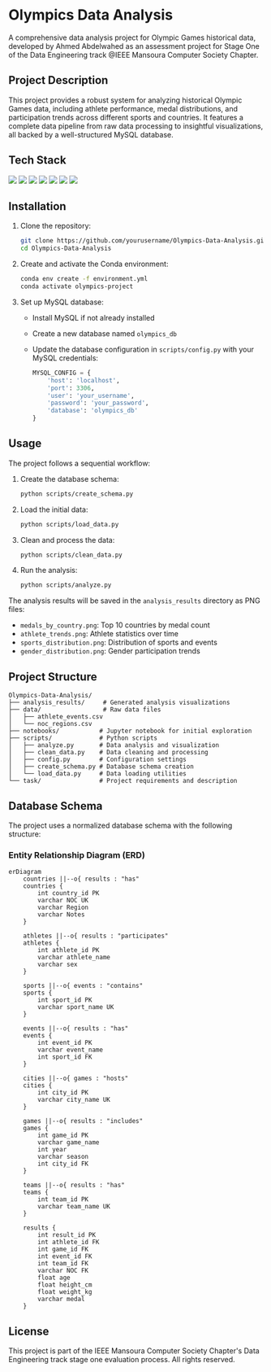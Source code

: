 # Olympics Data Analysis

A comprehensive data analysis project for Olympic Games historical data, developed by Ahmed Abdelwahed as an assessment project for Stage One of the Data Engineering track @IEEE Mansoura Computer Society Chapter.

## Project Description

This project provides a robust system for analyzing historical Olympic Games data, including athlete performance, medal distributions, and participation trends across different sports and countries. It features a complete data pipeline from raw data processing to insightful visualizations, all backed by a well-structured MySQL database.

## Tech Stack

<p>
    <img src="https://img.shields.io/badge/Python-3776AB?style=flat-square&logo=python&logoColor=white"/>
    <img src="https://img.shields.io/badge/MySQL-4479A1?style=flat-square&logo=mysql&logoColor=white"/>
    <img src="https://img.shields.io/badge/Pandas-150458?style=flat-square&logo=pandas&logoColor=white"/>
    <img src="https://img.shields.io/badge/NumPy-013243?style=flat-square&logo=numpy&logoColor=white"/>
    <img src="https://img.shields.io/badge/Matplotlib-11557C?style=flat-square&logo=matplotlib&logoColor=white"/>
    <img src="https://img.shields.io/badge/Seaborn-000000?style=flat-square&logo=seaborn&logoColor=white"/>
    <img src="https://img.shields.io/badge/Jupyter-F37626?style=flat-square&logo=jupyter&logoColor=white"/>
</p>

## Installation

1. Clone the repository:

   ```bash
   git clone https://github.com/yourusername/Olympics-Data-Analysis.git
   cd Olympics-Data-Analysis
   ```

2. Create and activate the Conda environment:

   ```bash
   conda env create -f environment.yml
   conda activate olympics-project
   ```

3. Set up MySQL database:
   - Install MySQL if not already installed
   - Create a new database named `olympics_db`
   - Update the database configuration in `scripts/config.py` with your MySQL credentials:

     ```python
     MYSQL_CONFIG = {
         'host': 'localhost',
         'port': 3306,
         'user': 'your_username',
         'password': 'your_password',
         'database': 'olympics_db'
     }
     ```

## Usage

The project follows a sequential workflow:

1. Create the database schema:

   ```bash
   python scripts/create_schema.py
   ```

2. Load the initial data:

   ```bash
   python scripts/load_data.py
   ```

3. Clean and process the data:

   ```bash
   python scripts/clean_data.py
   ```

4. Run the analysis:

   ```bash
   python scripts/analyze.py
   ```

The analysis results will be saved in the `analysis_results` directory as PNG files:

- `medals_by_country.png`: Top 10 countries by medal count
- `athlete_trends.png`: Athlete statistics over time
- `sports_distribution.png`: Distribution of sports and events
- `gender_distribution.png`: Gender participation trends

## Project Structure

```
Olympics-Data-Analysis/
├── analysis_results/     # Generated analysis visualizations
├── data/                 # Raw data files
│   ├── athlete_events.csv
│   └── noc_regions.csv
├── notebooks/           # Jupyter notebook for initial exploration
├── scripts/             # Python scripts
│   ├── analyze.py       # Data analysis and visualization
│   ├── clean_data.py    # Data cleaning and processing
│   ├── config.py        # Configuration settings
│   ├── create_schema.py # Database schema creation
│   └── load_data.py     # Data loading utilities
└── task/                # Project requirements and description
```

## Database Schema

The project uses a normalized database schema with the following structure:

### Entity Relationship Diagram (ERD)

```mermaid
erDiagram
    countries ||--o{ results : "has"
    countries {
        int country_id PK
        varchar NOC UK
        varchar Region
        varchar Notes
    }
    
    athletes ||--o{ results : "participates"
    athletes {
        int athlete_id PK
        varchar athlete_name
        varchar sex
    }
    
    sports ||--o{ events : "contains"
    sports {
        int sport_id PK
        varchar sport_name UK
    }
    
    events ||--o{ results : "has"
    events {
        int event_id PK
        varchar event_name
        int sport_id FK
    }
    
    cities ||--o{ games : "hosts"
    cities {
        int city_id PK
        varchar city_name UK
    }
    
    games ||--o{ results : "includes"
    games {
        int game_id PK
        varchar game_name
        int year
        varchar season
        int city_id FK
    }
    
    teams ||--o{ results : "has"
    teams {
        int team_id PK
        varchar team_name UK
    }
    
    results {
        int result_id PK
        int athlete_id FK
        int game_id FK
        int event_id FK
        int team_id FK
        varchar NOC FK
        float age
        float height_cm
        float weight_kg
        varchar medal
    }
```

## License

This project is part of the IEEE Mansoura Computer Society Chapter's Data Engineering track stage one evaluation process. All rights reserved.

